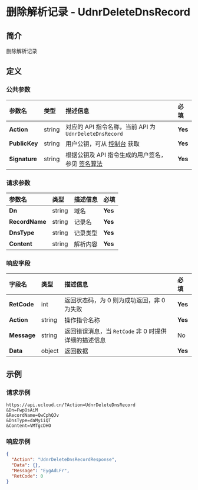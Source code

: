 # 删除解析记录 - UdnrDeleteDnsRecord

## 简介

删除解析记录









## 定义

### 公共参数

| 参数名 | 类型 | 描述信息 | 必填 |
|:---|:---|:---|:---|
| **Action**     | string  | 对应的 API 指令名称，当前 API 为 `UdnrDeleteDnsRecord`                        | **Yes** |
| **PublicKey**  | string  | 用户公钥，可从 [控制台](https://console.ucloud.cn/uapi/apikey) 获取                                             | **Yes** |
| **Signature**  | string  | 根据公钥及 API 指令生成的用户签名，参见 [签名算法](api/summary/signature.md)  | **Yes** |

### 请求参数

| 参数名 | 类型 | 描述信息 | 必填 |
|:---|:---|:---|:---|
| **Dn** | string | 域名 |**Yes**|
| **RecordName** | string | 记录名 |**Yes**|
| **DnsType** | string | 记录类型 |**Yes**|
| **Content** | string | 解析内容 |**Yes**|

### 响应字段

| 字段名 | 类型 | 描述信息 | 必填 |
|:---|:---|:---|:---|
| **RetCode** | int | 返回状态码，为 0 则为成功返回，非 0 为失败 |**Yes**|
| **Action** | string | 操作指令名称 |**Yes**|
| **Message** | string | 返回错误消息，当 `RetCode` 非 0 时提供详细的描述信息 |No|
| **Data** | object | 返回数据 |**Yes**|




## 示例

### 请求示例
    
```
https://api.ucloud.cn/?Action=UdnrDeleteDnsRecord
&Dn=FwpOsAiM
&RecordName=QwCphQJv
&DnsType=daMyiiQT
&Content=VMTgcDHO
```

### 响应示例
    
```json
{
  "Action": "UdnrDeleteDnsRecordResponse",
  "Data": {},
  "Message": "EygAdLFr",
  "RetCode": 0
}
```





